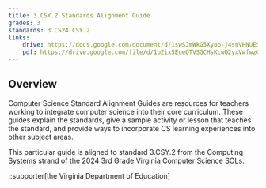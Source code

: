 ```yaml
---
title: 3.CSY.2 Standards Alignment Guide
grades: 3
standards: 3.CS24.CSY.2
links:
    drive: https://docs.google.com/document/d/1swSJmWkG5Xyob-j4snVHNUES8wZOnslagMW7Z4UKpoQ/edit?usp=drive_link
    pdf: https://drive.google.com/file/d/1b2ix5EueQTVSGCHsKcwQ2yxVwfwzCQ7X/view?usp=drive_link
---
```


## Overview

Computer Science Standard Alignment Guides are resources for teachers working to integrate computer science into their core curriculum. These guides explain the standards, give a sample activity or lesson that teaches the standard, and provide ways to incorporate CS learning experiences into other subject areas. 

This particular guide is aligned to standard 3.CSY.2 from the Computing Systems strand of the 2024 3rd Grade Virginia Computer Science SOLs.

::supporter[the Virginia Department of Education]